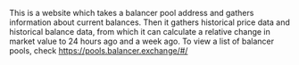 This is a website which takes a balancer pool address and gathers information about current balances. 
Then it gathers historical price data and historical balance data, from which it can calculate a relative change in market value to 24 hours ago and a week ago.
To view a list of balancer pools, check https://pools.balancer.exchange/#/
